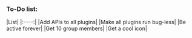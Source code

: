 <h3>To-Do list:</h3>
|List|
|:----:|
|Add APIs to all plugins|
|Make all plugins run bug-less|
|Be active forever|
|Get 10 group members|
|Get a cool icon|
